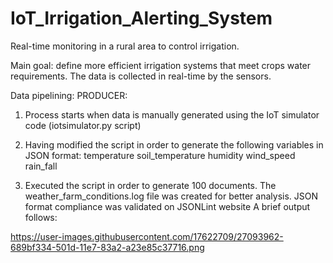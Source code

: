 # IoT_Irrigation_Alerting_System
Real-time monitoring in a rural area to control irrigation.

Main goal: define more efficient irrigation systems that meet crops water requirements.
The data is collected in real-time by the sensors.

Data pipelining:
PRODUCER:
1.	Process starts when data is manually generated using the IoT simulator code (iotsimulator.py script)
2.	Having modified the script in order to generate the following variables in JSON format:
 temperature
 soil_temperature
 humidity
 wind_speed
 rain_fall

3.	Executed the script in order to generate 100 documents. The weather_farm_conditions.log file was created for better analysis. JSON format compliance was validated on JSONLint website
A brief output follows:

https://user-images.githubusercontent.com/17622709/27093962-689bf334-501d-11e7-83a2-a23e85c37716.png
